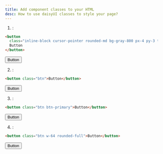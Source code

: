 ```yaml
---
title: Add component classes to your HTML
desc: How to use daisyUI classes to style your page?
---
```


<script>
  import Translate from "$components/Translate.svelte"
</script>
<Translate text="Once you <a href='/docs/install/'>installed daisyUI</a>, you can use component classes like <code>btn</code>, <code>card</code>, etc." />

1. <Translate text="So instead of making a button using only utility classes" />:

```html
<button
  class="inline-block cursor-pointer rounded-md bg-gray-800 px-4 py-3 text-center text-sm font-semibold uppercase text-white transition duration-200 ease-in-out hover:bg-gray-900">
  Button
</button>
```

<button class="inline-block px-4 py-3 text-sm font-semibold text-center text-white uppercase transition duration-200 ease-in-out bg-gray-800 rounded-md cursor-pointer hover:bg-gray-900">Button</button>

2. <Translate text="You can just use a component class like this" />:

```html
<button class="btn">Button</button>
```

<button class="btn">Button</button>

3. <Translate text="Then you can modify the component with daisyUI additional utility classes" />:

```html
<button class="btn btn-primary">Button</button>
```

<button class="btn btn-primary">Button</button>

4. <Translate text="Or you can modify the component with Tailwind CSS utility classes" />:

```html
<button class="btn w-64 rounded-full">Button</button>
```

<button class="w-64 rounded-full btn">Button</button>
